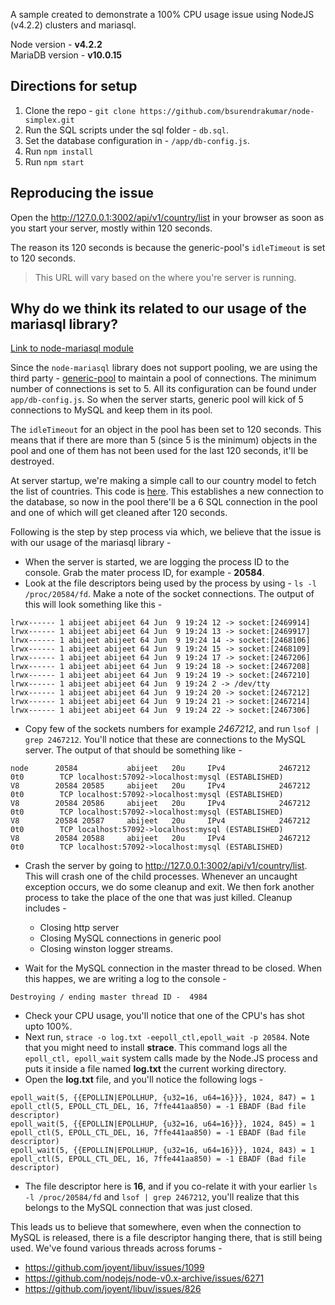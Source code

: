 A sample created to demonstrate a 100% CPU usage issue using NodeJS (v4.2.2) clusters and mariasql.

Node version - **v4.2.2**  
MariaDB version - **v10.0.15**

## Directions for setup

1. Clone the repo - `git clone https://github.com/bsurendrakumar/node-simplex.git`
2. Run the SQL scripts under the sql folder - `db.sql`.
3. Set the database configuration in - `/app/db-config.js`.
4. Run `npm install`
5. Run `npm start`

## Reproducing the issue

Open the http://127.0.0.1:3002/api/v1/country/list in your browser as soon as you start your server, mostly within 120 seconds.

The reason its 120 seconds is because the generic-pool's `idleTimeout` is set to 120 seconds.

> This URL will vary based on the where you're server is running.

## Why do we think its related to our usage of the mariasql library?

[Link to node-mariasql module](https://github.com/mscdex/node-mariasql)

Since the `node-mariasql` library does not support pooling, we are using the third party - [generic-pool]() to maintain a pool of connections. The minimum number of connections is set to 5. All its configuration can be found under `app/db-config.js`. So when the server starts, generic pool will kick of 5 connections to MySQL and keep them in its pool.

The `idleTimeout` for an object in the pool has been set to 120 seconds. This means that if there are more than 5 (since 5 is the minimum) objects in the pool and one of them has not been used for the last 120 seconds, it'll be destroyed.

At server startup, we're making a simple call to our country model to fetch the list of countries. This code is [here](https://github.com/bsurendrakumar/node-simplex/blob/master/app/server.js#L31). This establishes a new connection to the database, so now in the pool there'll be a 6 SQL connection in the pool and one of which will get cleaned after 120 seconds.

Following is the step by step process via which, we believe that the issue is with our usage of the mariasql library -

- When the server is started, we are logging the process ID to the console. Grab the mater process ID, for example - **20584**.
- Look at the file descriptors being used by the process by using - `ls -l /proc/20584/fd`. Make a note of the socket connections. The output of this will look something like this -
```
lrwx------ 1 abijeet abijeet 64 Jun  9 19:24 12 -> socket:[2469914]
lrwx------ 1 abijeet abijeet 64 Jun  9 19:24 13 -> socket:[2469917]
lrwx------ 1 abijeet abijeet 64 Jun  9 19:24 14 -> socket:[2468106]
lrwx------ 1 abijeet abijeet 64 Jun  9 19:24 15 -> socket:[2468109]
lrwx------ 1 abijeet abijeet 64 Jun  9 19:24 17 -> socket:[2467206]
lrwx------ 1 abijeet abijeet 64 Jun  9 19:24 18 -> socket:[2467208]
lrwx------ 1 abijeet abijeet 64 Jun  9 19:24 19 -> socket:[2467210]
lrwx------ 1 abijeet abijeet 64 Jun  9 19:24 2 -> /dev/tty
lrwx------ 1 abijeet abijeet 64 Jun  9 19:24 20 -> socket:[2467212]
lrwx------ 1 abijeet abijeet 64 Jun  9 19:24 21 -> socket:[2467214]
lrwx------ 1 abijeet abijeet 64 Jun  9 19:24 22 -> socket:[2467306]
```
- Copy few of the sockets numbers for example *2467212*, and run `lsof | grep 2467212`. You'll notice that these are connections to the MySQL server. The output of that should be something like -
```
node      20584           abijeet   20u     IPv4            2467212       0t0        TCP localhost:57092->localhost:mysql (ESTABLISHED)
V8        20584 20585     abijeet   20u     IPv4            2467212       0t0        TCP localhost:57092->localhost:mysql (ESTABLISHED)
V8        20584 20586     abijeet   20u     IPv4            2467212       0t0        TCP localhost:57092->localhost:mysql (ESTABLISHED)
V8        20584 20587     abijeet   20u     IPv4            2467212       0t0        TCP localhost:57092->localhost:mysql (ESTABLISHED)
V8        20584 20588     abijeet   20u     IPv4            2467212       0t0        TCP localhost:57092->localhost:mysql (ESTABLISHED)
```
- Crash the server by going to http://127.0.0.1:3002/api/v1/country/list. This will crash one of the child processes. Whenever an uncaught exception occurs, we do some cleanup and exit. We then fork another process to take the place of the one that was just killed. Cleanup includes - 
   - Closing http server
   - Closing MySQL connections in generic pool
   - Closing winston logger streams.
   
- Wait for the MySQL connection in the master thread to be closed. When this happes, we are writing a log to the console -
```
Destroying / ending master thread ID -  4984
```
- Check your CPU usage, you'll notice that one of the CPU's has shot upto 100%.
- Next run, `strace -o log.txt -eepoll_ctl,epoll_wait -p 20584`. Note that you might need to install **strace**. This command logs all the `epoll_ctl, epoll_wait` system calls made by the Node.JS process and puts it inside a file named **log.txt** the current working directory.
- Open the **log.txt** file, and you'll notice the following logs -
```
epoll_wait(5, {{EPOLLIN|EPOLLHUP, {u32=16, u64=16}}}, 1024, 847) = 1
epoll_ctl(5, EPOLL_CTL_DEL, 16, 7ffe441aa850) = -1 EBADF (Bad file descriptor)
epoll_wait(5, {{EPOLLIN|EPOLLHUP, {u32=16, u64=16}}}, 1024, 845) = 1
epoll_ctl(5, EPOLL_CTL_DEL, 16, 7ffe441aa850) = -1 EBADF (Bad file descriptor)
epoll_wait(5, {{EPOLLIN|EPOLLHUP, {u32=16, u64=16}}}, 1024, 843) = 1
epoll_ctl(5, EPOLL_CTL_DEL, 16, 7ffe441aa850) = -1 EBADF (Bad file descriptor)
```
- The file descriptor here is **16**, and if you co-relate it with your earlier `ls -l /proc/20584/fd` and `lsof | grep 2467212`, you'll realize that this belongs to the MySQL connection that was just closed.

This leads us to believe that somewhere, even when the connection to MySQL is released, there is a file descriptor hanging there, that is still being used. We've found various threads across forums -

   - https://github.com/joyent/libuv/issues/1099
   - https://github.com/nodejs/node-v0.x-archive/issues/6271
   - https://github.com/joyent/libuv/issues/826
